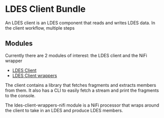 # LDES Client Bundle

An LDES client is an LDES component that reads and writes LDES data.
In the client workflow, multiple steps


## Modules

Currently there are 2 modules of interest: the LDES client and the NiFi wrapper
* [LDES Client](./ldes-client/README.md)
* [LDES Client wrappers](./ldes-client-wrappers/README.md)

The client contains a library that fetches fragments and extracts members from them. It also has a CLI to easily fetch a stream and print the fragments to the console.

The ldes-client-wrappers-nifi module is a NiFi processor that wraps around the client to take in an LDES and produce LDES members.
